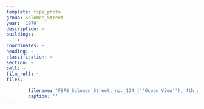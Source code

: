 ```yaml
---
template: fsps_photo
group: Solomon_Street
year: '1979'
description: ~
buildings:
    - ''
coordinates: ~
heading: ~
classification: ~
section: ~
cell: ~
film_roll: ~
files:
    -
        filename: 'FSPS_Solomon_Street,_no._134_(''Ocean_View''),_4th_photo,_18-4-C_1979.png'
        caption: ''
---
```

